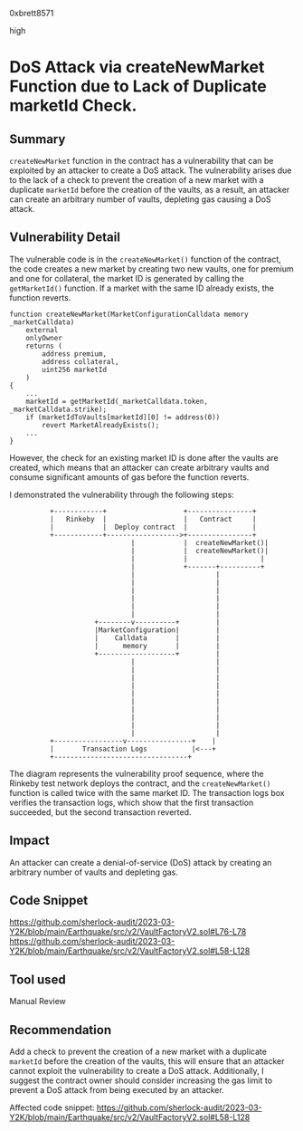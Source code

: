 0xbrett8571

high

# DoS Attack via createNewMarket Function due to Lack of Duplicate marketId Check.

## Summary
`createNewMarket` function in the contract has a vulnerability that can be exploited by an attacker to create a DoS attack.
The vulnerability arises due to the lack of a check to prevent the creation of a new market with a duplicate `marketId` before the creation of the vaults, as a result, an attacker can create an arbitrary number of vaults, depleting gas causing a DoS attack.

## Vulnerability Detail
The vulnerable code is in the `createNewMarket()` function of the contract, the code creates a new market by creating two new vaults, one for premium and one for collateral, the market ID is generated by calling the `getMarketId()` function.
If a market with the same ID already exists, the function reverts.
```solidity
function createNewMarket(MarketConfigurationCalldata memory _marketCalldata)
    external
    onlyOwner
    returns (
        address premium,
        address collateral,
        uint256 marketId
    )
{
    ...
    marketId = getMarketId(_marketCalldata.token, _marketCalldata.strike);
    if (marketIdToVaults[marketId][0] != address(0))
        revert MarketAlreadyExists();
    ...
}
```
However, the check for an existing market ID is done after the vaults are created, which means that an attacker can create arbitrary vaults and consume significant amounts of gas before the function reverts.

I demonstrated the vulnerability through the following steps:

```solidity
          +------------+                   +----------------+
          |   Rinkeby  |                   |   Contract     |
          |            |  Deploy contract  |                |
          +------------+------------------>+----------------+
                              |            |  createNewMarket()|
                              |            |  createNewMarket()|
                              |            |                  |
                              |            +-------+----------+
                              |                    |
                              |                    |
                              |                    |
                              |                    |
                              |                    |
                              |                    |
                     +--------v----------+         |
                     |MarketConfiguration|         |
                     |    Calldata       |         |
                     |      memory       |         |
                     +-------------------+         |
                              |                    |
                              |                    |
                              |                    |
                              |                    |
                              |                    |
                              |                    |
                              |                    |
                              |                    |
                              |                    |
                              |                    |
          +-----------------v----------------+    |
          |       Transaction Logs           |<---+
          +---------------------------------+

```
The diagram represents the vulnerability proof sequence, where the Rinkeby test network deploys the contract, and the `createNewMarket()` function is called twice with the same market ID. The transaction logs box verifies the transaction logs, which show that the first transaction succeeded, but the second transaction reverted.

## Impact
An attacker can create a denial-of-service (DoS) attack by creating an arbitrary number of vaults and depleting gas.

## Code Snippet
https://github.com/sherlock-audit/2023-03-Y2K/blob/main/Earthquake/src/v2/VaultFactoryV2.sol#L76-L78
https://github.com/sherlock-audit/2023-03-Y2K/blob/main/Earthquake/src/v2/VaultFactoryV2.sol#L58-L128
## Tool used

Manual Review

## Recommendation
Add a check to prevent the creation of a new market with a duplicate `marketId` before the creation of the vaults, this will ensure that an attacker cannot exploit the vulnerability to create a DoS attack.
Additionally, I suggest the contract owner should consider increasing the gas limit to prevent a DoS attack from being executed by an attacker.

Affected code snippet:
https://github.com/sherlock-audit/2023-03-Y2K/blob/main/Earthquake/src/v2/VaultFactoryV2.sol#L58-L128